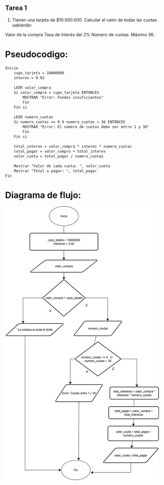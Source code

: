 ## Tarea 1 

1. Tienen una tarjeta de $10.000.000. Calcular el valor de todas las cuotas sabiendo:

Valor de la compra
Tasa de interés del 2%
Número de cuotas. Máximo 36.

# Pseudocodigo:

```
Inicio
    cupo_tarjets = 10000000
    interes = 0.02

    LEER valor_compra
    Si valor_compra > cupo_tarjeta ENTONCES
        MOSTRAR "Error: Fondos insuficientes"
        Fin
    Fin si

    LEER numero_cuotas
    Si numero_cuotas <= 0 O numero_cuotas > 36 ENTONCES
        MOSTRAR "Error: El número de cuotas debe ser entre 1 y 36"
        Fin
    Fin si

    total_interes = valor_compra * interes * numero_cuotas
    total_pagar = valor_compra + total_interes
    valor_cuota = total_pagar / numero_cuotas

    Mostrar "Valor de cada cuota: ", valor_cuota
    Mostrar "Total a pagar: ", total_pagar
Fin
```

# Diagrama de flujo:

![tarea1](../imagenes/tarea1.png)
